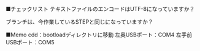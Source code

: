 ■チェックリスト
テキストファイルのエンコードはUTF-8になっていますか？

ブランチは、今作業しているSTEPと同じになっていますか？

■Memo
cdd：bootloadディレクトリに移動
左奥USBポート：COM4
左手前USBポート：COM5
